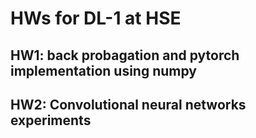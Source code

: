 # HWs for DL-1 at HSE

## HW1: back probagation and pytorch implementation using numpy

## HW2: Convolutional neural networks experiments
